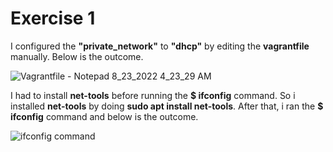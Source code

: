 # Exercise 1  


I configured the **"private_network"** to **"dhcp"** by editing the **vagrantfile** manually. Below is the outcome.    

 ![Vagrantfile - Notepad 8_23_2022 4_23_29 AM](https://user-images.githubusercontent.com/67663655/186158896-991553c3-9180-4470-802d-17b273d34104.png)


I had to install **net-tools** before running the **$ ifconfig** command. So i installed **net-tools** by doing **sudo apt install net-tools**. After that, i ran the **$ ifconfig** command and below is the outcome.  

![ifconfig command](https://user-images.githubusercontent.com/67663655/186159000-bf84aaa8-5099-418c-a75f-9c14a20ef1dd.png)
